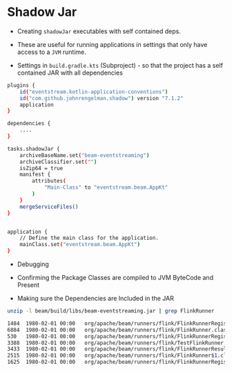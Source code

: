 # Shadow Jar

- Creating `shadowJar` executables with self contained deps.

- These are useful for running applications in settings that only have access to a `JVM` runtime.


- Settings in `build.gradle.kts` (Subproject) - so that the project has a self contained JAR with all dependencies

```bash
plugins {
    id("eventstream.kotlin-application-conventions")
    id("com.github.johnrengelman.shadow") version "7.1.2"
    application
}

dependencies {
    ....
}

tasks.shadowJar {
    archiveBaseName.set("beam-eventstreaming")
    archiveClassifier.set("")
    isZip64 = true
    manifest {
        attributes(
            "Main-Class" to "eventstream.beam.AppKt"
        )
    }
    mergeServiceFiles()
}


application {
    // Define the main class for the application.
    mainClass.set("eventstream.beam.AppKt")
}
```

- Debugging

- Confirming the Package Classes are compiled to JVM ByteCode and Present
- Making sure the Dependencies are Included in the JAR

```bash
unzip -l beam/build/libs/beam-eventstreaming.jar | grep FlinkRunner

1484  1980-02-01 00:00   org/apache/beam/runners/flink/FlinkRunnerRegistrar$Options.class
6884  1980-02-01 00:00   org/apache/beam/runners/flink/FlinkRunner.class
530   1980-02-01 00:00   org/apache/beam/runners/flink/FlinkRunnerRegistrar.class
3388  1980-02-01 00:00   org/apache/beam/runners/flink/TestFlinkRunner.class
3433  1980-02-01 00:00   org/apache/beam/runners/flink/FlinkRunnerResult.class
2515  1980-02-01 00:00   org/apache/beam/runners/flink/FlinkRunner$1.class
1625  1980-02-01 00:00   org/apache/beam/runners/flink/FlinkRunnerRegistrar$Runner.class
```
